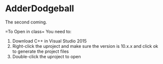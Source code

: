 # AdderDodgeball
The second coming.

=To Open in class=
You need to:
  1. Download C++ in Visual Studio 2015
  2. Right-click the uproject and make sure the version is 10.x.x and click ok to generate the project files
  3. Double-click the uproject to open
